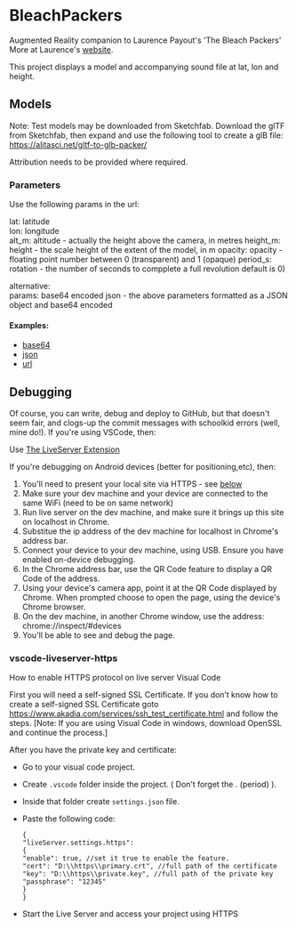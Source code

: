 # BleachPackers
Augmented Reality companion to Laurence Payout's 'The Bleach Packers'
More at Laurence's [website](http://www.laurencepayot.com/category/the-bleach-packers/).

This project displays a model and accompanying sound file at lat, lon and height.

## Models
Note: Test models may be downloaded from Sketchfab. Download the glTF from Sketchfab, then expand and use the following tool to create a glB file: https://alitasci.net/gltf-to-glb-packer/  

Attribution needs to be provided where required.

### Parameters
Use the following params in the url:  
 
lat: latitude  
lon: longitude  
alt_m: altitude - actually the height above the camera, in metres
height_m: height - the scale height of the extent of the model, in m
opacity: opacity - floating point number between 0 (transparent) and 1 (opaque)
period_s: rotation - the number of seconds to compplete a full revolution default is 0)  

alternative:   
params: base64 encoded json - the above parameters formatted as a JSON object and base64 encoded

#### Examples:

* [base64](./example.base64.md)
* [json](./example.json.md)
* [url](./example.url.md)

## Debugging

Of course, you can write, debug and deploy to GitHub, but that doesn't seem fair, and clogs-up the commit messages with schoolkid errors (well, mine do!).
If you're using VSCode, then:

Use [The LiveServer Extension](https://marketplace.visualstudio.com/items?itemName=ritwickdey.LiveServer)

If you're debugging on Android devices (better for positioning,etc), then:
1. You'll need to present your local site via HTTPS - see [below](#vscode-liveserver-https) 
1. Make sure your dev machine and your device are connected to the same WiFi (need to be on same network)
1. Run live server on the dev machine, and make sure it brings up this site on localhost in Chrome.
1. Substitue the ip address of the dev machine for localhost in Chrome's address bar.
1. Connect your device to your dev machine, using USB. Ensure you have enabled on-device debugging.
1. In the Chrome address bar, use the QR Code feature to display a QR Code of the address.
1. Using your device's camera app, point it at the QR Code displayed by Chrome. When prompted choose to open the page, using the device's Chrome browser.
1. On the dev machine, in another Chrome window, use the address: chrome://inspect/#devices
1. You'll be able to see and debug the page.


### vscode-liveserver-https
How to enable HTTPS protocol on live server Visual Code

First you will need a self-signed SSL Certificate. If you don’t know how to create a self-signed SSL Certificate goto https://www.akadia.com/services/ssh_test_certificate.html and follow the steps.
[Note: If you are using Visual Code in windows, download OpenSSL and continue the process.]

After you have the private key and certificate:

- Go to your visual code project.
- Create ```.vscode``` folder inside the project. ( Don’t forget the . (period) ).
- Inside that folder create ```settings.json``` file.
- Paste the following code:

  ```json5
  {  
  "liveServer.settings.https":   
  {
  "enable": true, //set it true to enable the feature.  
  "cert": "D:\\https\\primary.crt", //full path of the certificate  
  "key": "D:\\https\\private.key", //full path of the private key  
  "passphrase": "12345"  
  }  
  }
  ```
  
- Start the Live Server and access your project using HTTPS